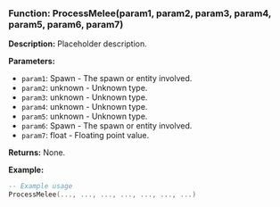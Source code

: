 ### Function: ProcessMelee(param1, param2, param3, param4, param5, param6, param7)

**Description:**
Placeholder description.

**Parameters:**
- `param1`: Spawn - The spawn or entity involved.
- `param2`: unknown - Unknown type.
- `param3`: unknown - Unknown type.
- `param4`: unknown - Unknown type.
- `param5`: unknown - Unknown type.
- `param6`: Spawn - The spawn or entity involved.
- `param7`: float - Floating point value.

**Returns:** None.

**Example:**

```lua
-- Example usage
ProcessMelee(..., ..., ..., ..., ..., ..., ...)
```
